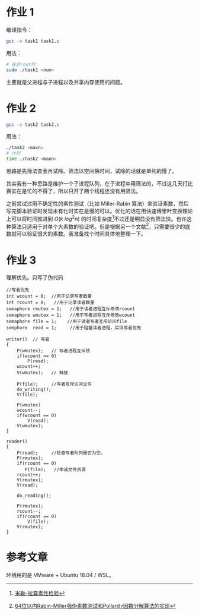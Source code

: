 # 作业 1

编译指令：

```bash
gcc -o task1 task1.c
```

用法：

```bash
# 在非root时
sudo ./task1 <num>
```

主要就是父进程与子进程以及共享内存使用的问题。

# 作业 2

```bash
gcc -o task2 task2.c
```

用法：

```bash
./task2 <maxn>
# 计时
time ./task2 <maxn>
```

思路是先筛法查表再试除。筛法以空间换时间，试除的话就是单纯的慢了。

其实我有一种思路是维护一个子进程队列，在子进程中用筛法的，不过这几天打比赛实在是忙的不得了，所以只开了两个线程还没有用筛法。

之前尝试过用不确定性的素性测试（比如 Miller-Rabin 算法）来验证素数，然后写完脚本验证时发现未有化时实在是慢的可以。优化的话在用快速傅里叶变换理论上可以将时间推进到 $O(k\ log^2n)$ 的时间复杂度[^1]不过还是明显没有筛法快。也许这种算法只适用于对单个大素数的验证吧。但是根据另一个文献[^2]，只需要很少的底数就可以验证很大的素数。我准备找个时间具体地整理一下。

# 作业 3

理解优先。只写了伪代码

```
//写者优先 
int wcount = 0;  //用于记录写者数量 
int rcount = 0;   //用于记录读者数量
semaphore rmutex = 1;   //用于读者进程互斥修改rcount
semaphore wmutex = 1;   //用于写者进程互斥修改wcount
semaphore file = 1;    //用于读者写者互斥访问file 
semphore  read = 1;     //用于阻塞读者进程，实现写者优先 

writer()  // 写者
{
    P(wmutex);   // 写者进程互斥锁
    if(wcount == 0)
        P(read);
    wcount++;
    V(wmutex);   // 释放
   
    P(file);     //写者互斥访问文件 
    do_writing();
    V(file);
   
    P(wmutex)
    wcount--;
    if(wcount == 0)
        V(read);
    V(wmutex);
} 

reader()
{
    P(read);     //检查写者队列是否为空。 
    P(rmutex);
    if(rcount == 0)
       P(file);   //申请文件资源 
    rcount++;
    V(rmutex);
    V(read); 
   
    do_reading();
   
    P(rmutex);
    rcount--;
    if(rcount == 0)
        V(file);
    V(rmutex);
}
```



# 参考文章

[^1]: [米勒-拉宾素性检验](https://zh.wikipedia.org/wiki/%E7%B1%B3%E5%8B%92-%E6%8B%89%E5%AE%BE%E6%A3%80%E9%AA%8C)
[^2]: [64位以内Rabin-Miller强伪素数测试和Pollard *r*因数分解算法的实现](<https://wenku.baidu.com/view/7433bcd9ad51f01dc281f153.html>)



环境用的是 VMware + Ubuntu 18.04 / WSL。